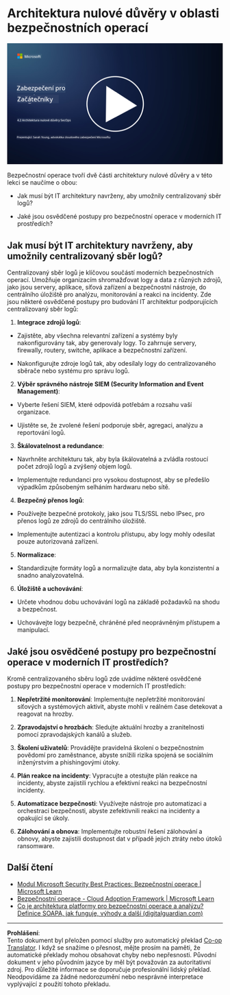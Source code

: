 <!--
CO_OP_TRANSLATOR_METADATA:
{
  "original_hash": "45bbdc114e70936816b0b3e7c40189cf",
  "translation_date": "2025-09-03T21:19:07+00:00",
  "source_file": "4.2 SecOps zero trust architecture.md",
  "language_code": "cs"
}
-->
# Architektura nulové důvěry v oblasti bezpečnostních operací

[![Sledujte video](../../translated_images/4-2_placeholder.20e2345a0848364aaf73ddda28f676a3d9980843c51a0050774b268037db079d.cs.png)](https://learn-video.azurefd.net/vod/player?id=8a2c36d9-8117-4576-ad5b-787667d13603)

Bezpečnostní operace tvoří dvě části architektury nulové důvěry a v této lekci se naučíme o obou:

- Jak musí být IT architektury navrženy, aby umožnily centralizovaný sběr logů?

- Jaké jsou osvědčené postupy pro bezpečnostní operace v moderních IT prostředích?

## Jak musí být IT architektury navrženy, aby umožnily centralizovaný sběr logů?

Centralizovaný sběr logů je klíčovou součástí moderních bezpečnostních operací. Umožňuje organizacím shromažďovat logy a data z různých zdrojů, jako jsou servery, aplikace, síťová zařízení a bezpečnostní nástroje, do centrálního úložiště pro analýzu, monitorování a reakci na incidenty. Zde jsou některé osvědčené postupy pro budování IT architektur podporujících centralizovaný sběr logů:

1. **Integrace zdrojů logů**:

- Zajistěte, aby všechna relevantní zařízení a systémy byly nakonfigurovány tak, aby generovaly logy. To zahrnuje servery, firewally, routery, switche, aplikace a bezpečnostní zařízení.

- Nakonfigurujte zdroje logů tak, aby odesílaly logy do centralizovaného sběrače nebo systému pro správu logů.

2. **Výběr správného nástroje SIEM (Security Information and Event Management)**:

- Vyberte řešení SIEM, které odpovídá potřebám a rozsahu vaší organizace.

- Ujistěte se, že zvolené řešení podporuje sběr, agregaci, analýzu a reportování logů.

3. **Škálovatelnost a redundance**:

- Navrhněte architekturu tak, aby byla škálovatelná a zvládla rostoucí počet zdrojů logů a zvýšený objem logů.

- Implementujte redundanci pro vysokou dostupnost, aby se předešlo výpadkům způsobeným selháním hardwaru nebo sítě.

4. **Bezpečný přenos logů**:

- Používejte bezpečné protokoly, jako jsou TLS/SSL nebo IPsec, pro přenos logů ze zdrojů do centrálního úložiště.

- Implementujte autentizaci a kontrolu přístupu, aby logy mohly odesílat pouze autorizovaná zařízení.

5. **Normalizace**:

- Standardizujte formáty logů a normalizujte data, aby byla konzistentní a snadno analyzovatelná.

6. **Úložiště a uchovávání**:

- Určete vhodnou dobu uchovávání logů na základě požadavků na shodu a bezpečnost.

- Uchovávejte logy bezpečně, chráněné před neoprávněným přístupem a manipulací.

## Jaké jsou osvědčené postupy pro bezpečnostní operace v moderních IT prostředích?

Kromě centralizovaného sběru logů zde uvádíme některé osvědčené postupy pro bezpečnostní operace v moderních IT prostředích:

1. **Nepřetržité monitorování**: Implementujte nepřetržité monitorování síťových a systémových aktivit, abyste mohli v reálném čase detekovat a reagovat na hrozby.

2. **Zpravodajství o hrozbách**: Sledujte aktuální hrozby a zranitelnosti pomocí zpravodajských kanálů a služeb.

3. **Školení uživatelů**: Provádějte pravidelná školení o bezpečnostním povědomí pro zaměstnance, abyste snížili rizika spojená se sociálním inženýrstvím a phishingovými útoky.

4. **Plán reakce na incidenty**: Vypracujte a otestujte plán reakce na incidenty, abyste zajistili rychlou a efektivní reakci na bezpečnostní incidenty.

5. **Automatizace bezpečnosti**: Využívejte nástroje pro automatizaci a orchestraci bezpečnosti, abyste zefektivnili reakci na incidenty a opakující se úkoly.

6. **Zálohování a obnova**: Implementujte robustní řešení zálohování a obnovy, abyste zajistili dostupnost dat v případě jejich ztráty nebo útoků ransomware.

## Další čtení

- [Modul Microsoft Security Best Practices: Bezpečnostní operace | Microsoft Learn](https://learn.microsoft.com/security/operations/security-operations-videos-and-decks?WT.mc_id=academic-96948-sayoung)
- [Bezpečnostní operace - Cloud Adoption Framework | Microsoft Learn](https://learn.microsoft.com/azure/cloud-adoption-framework/secure/security-operations?WT.mc_id=academic-96948-sayoung)
- [Co je architektura platformy pro bezpečnostní operace a analýzu? Definice SOAPA, jak funguje, výhody a další (digitalguardian.com)](https://www.digitalguardian.com/blog/what-security-operations-and-analytics-platform-architecture-definition-soapa-how-it-works#:~:text=All%20in%20all%2C%20security%20operations%20and%20analytics%20platform,become%20more%20efficient%20and%20operative%20with%20your%20security.)

---

**Prohlášení**:  
Tento dokument byl přeložen pomocí služby pro automatický překlad [Co-op Translator](https://github.com/Azure/co-op-translator). I když se snažíme o přesnost, mějte prosím na paměti, že automatické překlady mohou obsahovat chyby nebo nepřesnosti. Původní dokument v jeho původním jazyce by měl být považován za autoritativní zdroj. Pro důležité informace se doporučuje profesionální lidský překlad. Neodpovídáme za žádné nedorozumění nebo nesprávné interpretace vyplývající z použití tohoto překladu.
